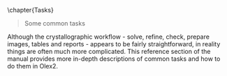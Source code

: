 \chapter{Tasks}
> Some common tasks

Although the crystallographic workflow - solve, refine, check, prepare images, tables and reports - appears to be fairly straightforward, in reality things are often much more complicated. This reference section of the manual provides more in-depth descriptions of common tasks and how to do them in Olex2.
